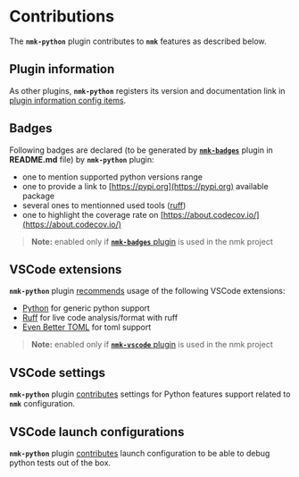 # Contributions

The **`nmk-python`** plugin contributes to **`nmk`** features as described below.

## Plugin information

As other plugins, **`nmk-python`** registers its version and documentation link in [plugin information config items](https://nmk-base.readthedocs.io/en/stable/extend.html#plugin-information).

## Badges

Following badges are declared (to be generated by [**`nmk-badges`**](https://nmk-badges.readthedocs.io/en/stable/extend.html#badges-definition) plugin in **README.md** file) by **`nmk-python`** plugin:

* one to mention supported python versions range
* one to provide a link to [https://pypi.org](https://pypi.org) available package
* several ones to mentionned used tools ([ruff](https://astral.sh/ruff))
* one to highlight the coverage rate on [https://about.codecov.io/](https://about.codecov.io/)

> **Note:** enabled only if [**`nmk-badges`** plugin](https://nmk-badges.readthedocs.io/) is used in the nmk project

## VSCode extensions

**`nmk-python`** plugin [recommends](https://nmk-vscode.readthedocs.io/en/stable/extend.html#extensions) usage of the following VSCode extensions:
* [Python](https://marketplace.visualstudio.com/items?itemName=ms-python.python) for generic python support
* [Ruff](https://marketplace.visualstudio.com/items?itemName=charliermarsh.ruff) for live code analysis/format with ruff
* [Even Better TOML](https://marketplace.visualstudio.com/items?itemName=tamasfe.even-better-toml) for toml support

> **Note:** enabled only if [**`nmk-vscode`** plugin](https://nmk-vscode.readthedocs.io/) is used in the nmk project

## VSCode settings

**`nmk-python`** plugin [contributes](https://nmk-vscode.readthedocs.io/en/stable/extend.html#settings) settings for Python features support related to **`nmk`** configuration.

## VSCode launch configurations

**`nmk-python`** plugin [contributes](https://nmk-vscode.readthedocs.io/en/stable/extend.html#launch-configurations) launch configuration to be able to debug python tests out of the box.
